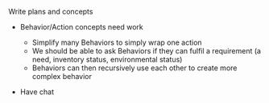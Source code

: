 Write plans and concepts

- Behavior/Action concepts need work
  - Simplify many Behaviors to simply wrap one action
  - We should be able to ask Behaviors if they can fulfil a requirement (a need, inventory status, environmental status)
  - Behaviors can then recursively use each other to create more complex behavior
  
  
- Have chat